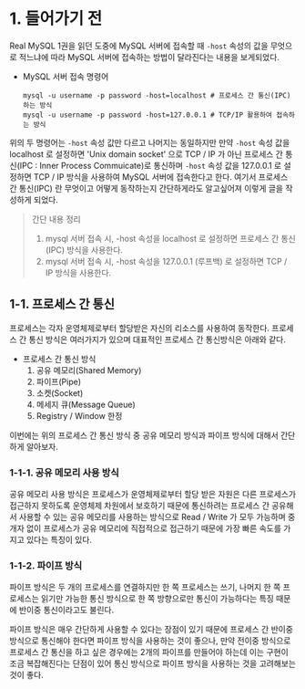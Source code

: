 # 1. 들어가기 전

Real MySQL 1권을 읽던 도중에 MySQL 서버에 접속할 때 `-host` 속성의 값을 무엇으로 적느냐에 따라 MySQL 서버에 접속하는 방법이 달라진다는 내용을 보게되었다.

- MySQL 서버 접속 명령어
	```shell
	mysql -u username -p password -host=localhost # 프로세스 간 통신(IPC)하는 방식
	mysql -u username -p password -host=127.0.0.1 # TCP/IP 활용하여 접속하는 방식
	```
	
위의 두 명령어는 `-host` 속성 값만 다르고 나머지는 동일하지만 만약 `-host` 속성 값을 localhost 로 설정하면 'Unix domain socket' 으로 TCP / IP 가 아닌 프로세스 간 통신(IPC : Inner Process Commuicate)로 통신하며 `-host` 속성 값을 127.0.0.1 로 설정하면 TCP / IP 방식을 사용하여 MySQL 서버에 접속한다고 한다. 여기서 프로세스 간 통신(IPC) 란 무엇이고 어떻게 동작하는지 간단하게라도 알고싶어져 이렇게 글을 작성하게 되었다.

> 간단 내용 정리
> 1. mysql 서버 접속 시, -host 속성을 localhost 로 설정하면 프로세스 간 통신(IPC) 방식을 사용한다.
> 2. mysql 서버 접속 시, -host 속성을 127.0.0.1 (루프백) 로 설정하면 TCP / IP 방식을 사용한다.


## 1-1. 프로세스 간 통신

프로세스는 각자 운영체제로부터 할당받은 자신의 리소스를 사용하여 동작한다. 프로세스 간 통신 방식은 여러가지가 있으며 대표적인 프로세스 간 통신방식은 아래와 같다.

- 프로세스 간 통신 방식 
	1. 공유 메모리(Shared Memory)
	2. 파이프(Pipe)
	3. 소켓(Socket)
	4. 메세지 큐(Message Queue)
	5. Registry / Window 한정

이번에는 위의 프로세스 간 통신 방식 중 공유 메모리 방식과 파이프 방식에 대해서 간단하게 알아보자.

### 1-1-1. 공유 메모리 사용 방식

공유 메모리 사용 방식은 프로세스가 운영체제로부터 할당 받은 자원은 다른 프로세스가 접근하지 못하도록 운영체제 차원에서 보호하기 때문에 통신하려는 프로세스 간 공유해서 사용할 수 있는 공유 메모리를 사용하는 방식으로 Read / Write 가 모두 가능하며 중개자 없이 프로세스가 공유 메모리에 직접적으로 접근하기 때문에 가장 빠른 속도를 가지고 있다는 특징이 있다.

### 1-1-2. 파이프 방식

파이프 방식은 두 개의 프로세스를 연결하지만 한 쪽 프로세스는 쓰기, 나머지 한 쪽 프로세스는 읽기만 가능한 통신 방식으로 한 쪽 방향으로만 통신이 가능하다는 특징 때문에 반이중 통신이라고도 불린다.

파이프 방식은 매우 간단하게 사용할 수 있다는 장점이 있기 때문에 프로세스 간 반이중 방식으로 통신해야 한다면 파이프 방식을 사용하는 것이 좋으나, 만약 전이중 방식으로 프로세스 간 통신을 하고 싶은 경우에는 2개의  파이프를 만들어야 하는데 이는 구현이 조금 복잡해진다는 단점이 있어 통신 방식으로 파이프 방식을 사용하는 것을 고려해보는 것이 좋다.